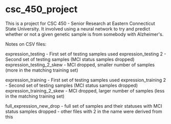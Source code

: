 # csc_450_project

This is a project for CSC 450 - Senior Research at Eastern Connecticut State University. It involved using a neural network to try and predict whether or not a given genetic sample is from somebody with Alzheimer's.

Notes on CSV files:

expression_testing - First set of testing samples used
expression_testing 2 - Second set of testing samples (MCI status samples dropped)
expression_testing_2_skew - MCI dropped, smaller number of samples (more in the matching training set)

expression_training - First set of testing samples used
expression_training 2 - Second set of testing samples (MCI status samples dropped)
expression_training_2_skew - MCI dropped, larger number of samples (less in the matching training set)

full_expression_new_drop - full set of samples and their statuses with MCI status samples dropped - other files with 2 in the name were derived from this
